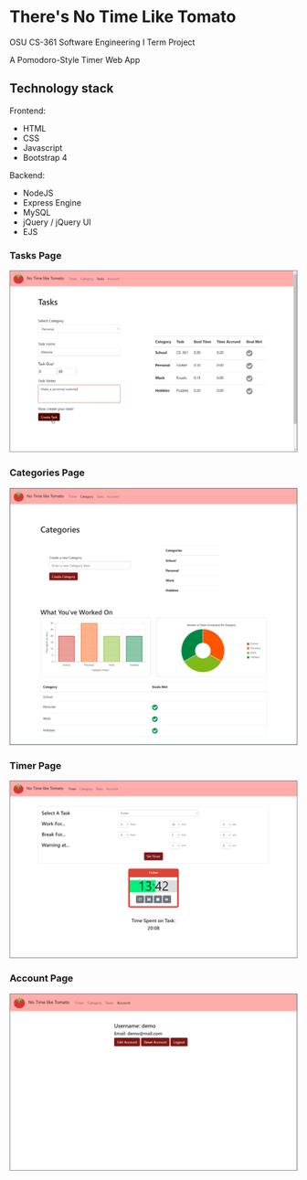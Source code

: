 # There's No Time Like Tomato
OSU CS-361 Software Engineering I Term Project

A Pomodoro-Style Timer Web App

## Technology stack

Frontend:
* HTML 
* CSS
* Javascript
* Bootstrap 4

Backend:
* NodeJS
* Express Engine
* MySQL
* jQuery / jQuery UI
* EJS



### Tasks Page

<!-- ![Screenshot of Tasks Page](https://github.com/jordanpemberton/tomato/blob/master/miscDocs/tomato_documentation/Tasks.png) -->

![Screenshot of Tasks Page, Creating Task](https://github.com/jordanpemberton/tomato/blob/master/miscDocs/tomato_documentation/TasksCreateTask.png)

### Categories Page

![Screenshot of Category Page](https://github.com/jordanpemberton/tomato/blob/master/miscDocs/tomato_documentation/Categories.png)

### Timer Page

![Screenshot of Timer Page](https://github.com/jordanpemberton/tomato/blob/master/miscDocs/tomato_documentation/TimerInProgress.png)

<!-- Work Countdown Warning

![Screenshot of Timer Page, Work Countdown Warning](https://github.com/jordanpemberton/tomato/blob/master/miscDocs/tomato_documentation/TimerWorkCountdownWarning.png)

Break Countdown Warning

![Screenshot of Timer Page, Break Countdown Warning](https://github.com/jordanpemberton/tomato/blob/master/miscDocs/tomato_documentation/TimerBreakCountdownWarning.png) -->

### Account Page

![Screenshot of Account Page](https://github.com/jordanpemberton/tomato/blob/master/miscDocs/tomato_documentation/AccountPage.png)


<!-- Architecture Diagram

![Image of Architecture](https://github.com/jordanpemberton/tomato/blob/master/miscDocs/architecture_diagram.JPG) -->
